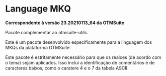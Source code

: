 # Language MKQ

**Correspondente à versão 23.20210113_64 da OTMSuite**

Pacote complementar ao otmsuite-utils.

Este é um pacote desenvolvido especificamente para a linguagem dos MKQs da plataforma OTMSuite.

Este pacote é estritamente necessário para que os realces (de acordo com o tema) sejam aplicados. Isso inclui a identificação de comentários e de caracteres baixos, como o caratere 4 e o 7 da tabela ASCII.
